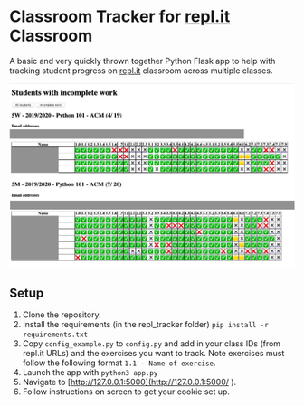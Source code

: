 # Classroom Tracker for [repl.it](repl.it) Classroom
A basic and very quickly thrown together Python Flask app to help with tracking student progress on [repl.it](repl.it) classroom across multiple classes.

![](images/example1.jpg)

## Setup 
1. Clone the repository.
2. Install the requirements (in the repl_tracker folder) `pip install -r requirements.txt`
3. Copy `config_example.py` to `config.py` and add in your class IDs (from repl.it URLs) and the exercises you want to track. Note exercises must follow the following format `1.1 - Name of exercise`.
4. Launch the app with `python3 app.py`
5. Navigate to [http://127.0.0.1:5000](http://127.0.0.1:5000/ ).
6. Follow instructions on screen to get your cookie set up.

